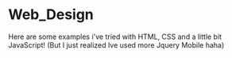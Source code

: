 # Web_Design
Here are some examples i've tried with HTML, CSS and a little bit JavaScript! (But I just realized Ive used more Jquery Mobile haha)
